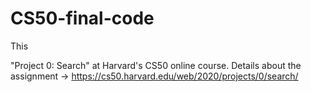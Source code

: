 # CS50-final-code

This

"Project 0: Search" at Harvard's CS50 online course. 
Details about the assignment -> https://cs50.harvard.edu/web/2020/projects/0/search/


